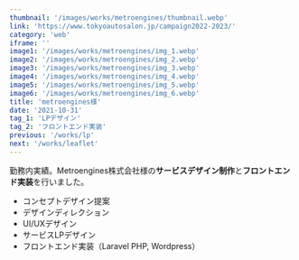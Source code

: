 ```yaml
---
thumbnail: '/images/works/metroengines/thumbnail.webp'
link: 'https://www.tokyoautosalon.jp/campaign2022-2023/'
category: 'web'
iframe: ''
image1: '/images/works/metroengines/img_1.webp'
image2: '/images/works/metroengines/img_2.webp'
image3: '/images/works/metroengines/img_3.webp'
image4: '/images/works/metroengines/img_4.webp'
image5: '/images/works/metroengines/img_5.webp'
image6: '/images/works/metroengines/img_6.webp'
title: 'metroengines様'
date: '2021-10-31'
tag_1: 'LPデザイン'
tag_2: 'フロントエンド実装'
previous: '/works/lp'
next: '/works/leaflet'
---
```


勤務内実績。Metroengines株式会社様の**サービスデザイン制作**と**フロントエンド実装**を行いました。

- コンセプトデザイン提案
- デザインディレクション
- UI/UXデザイン
- サービスLPデザイン
- フロントエンド実装（Laravel PHP, Wordpress）